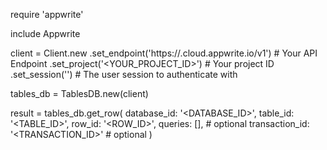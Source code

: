 require 'appwrite'

include Appwrite

client = Client.new
    .set_endpoint('https://<REGION>.cloud.appwrite.io/v1') # Your API Endpoint
    .set_project('<YOUR_PROJECT_ID>') # Your project ID
    .set_session('') # The user session to authenticate with

tables_db = TablesDB.new(client)

result = tables_db.get_row(
    database_id: '<DATABASE_ID>',
    table_id: '<TABLE_ID>',
    row_id: '<ROW_ID>',
    queries: [], # optional
    transaction_id: '<TRANSACTION_ID>' # optional
)
